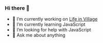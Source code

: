 ### Hi there 👋

- 🔭 I’m currently working on [Life in Village](https://github.com/mweiner01/lifeinvillage_node)
- 🌱 I’m currently learning JavaScript
- 🤔 I’m looking for help with JavaScript
- 💬 Ask me about anything

